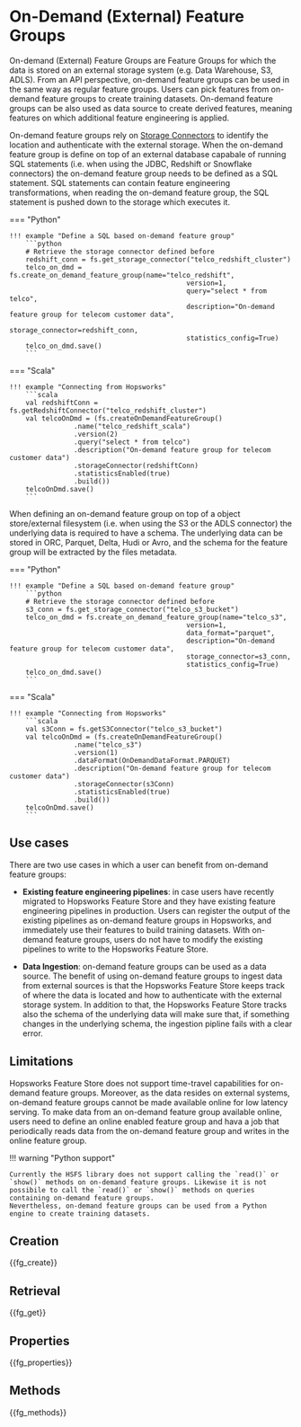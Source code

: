 # On-Demand (External) Feature Groups

On-demand (External) Feature Groups are Feature Groups for which the data is stored on an external storage system (e.g. Data Warehouse, S3, ADLS).
From an API perspective, on-demand feature groups can be used in the same way as regular feature groups. Users can pick features from on-demand feature groups to create training datasets. On-demand feature groups can be also used as data source to create derived features, meaning features on which additional feature engineering is applied.

On-demand feature groups rely on [Storage Connectors](../../integrations/storage-connectors/) to identify the location and authenticate with the external storage.
When the on-demand feature group is define on top of an external database capabale of running SQL statements (i.e. when using the JDBC, Redshift or Snowflake connectors) the on-demand feature group needs to be defined as a SQL statement. SQL statements can contain feature engineering transformations, when reading the on-demand feature group, the SQL statement is pushed down to the storage which executes it.

=== "Python"

    !!! example "Define a SQL based on-demand feature group"
        ```python
        # Retrieve the storage connector defined before
        redshift_conn = fs.get_storage_connector("telco_redshift_cluster")
        telco_on_dmd = fs.create_on_demand_feature_group(name="telco_redshift",
                                                version=1,
                                                query="select * from telco",
                                                description="On-demand feature group for telecom customer data",
                                                storage_connector=redshift_conn,
                                                statistics_config=True)
        telco_on_dmd.save()
        ```

=== "Scala"

    !!! example "Connecting from Hopsworks"
        ```scala
        val redshiftConn = fs.getRedshiftConnector("telco_redshift_cluster")
        val telcoOnDmd = (fs.createOnDemandFeatureGroup()
                    .name("telco_redshift_scala")
                    .version(2)
                    .query("select * from telco")
                    .description("On-demand feature group for telecom customer data")
                    .storageConnector(redshiftConn)
                    .statisticsEnabled(true)
                    .build())
        telcoOnDmd.save()
        ```


When defining an on-demand feature group on top of a object store/external filesystem (i.e. when using the S3 or the ADLS connector) the underlying data is required to have a schema. The underlying data can be stored in ORC, Parquet, Delta, Hudi or Avro, and the schema for the feature group will be extracted by the files metadata.

=== "Python"

    !!! example "Define a SQL based on-demand feature group"
        ```python
        # Retrieve the storage connector defined before
        s3_conn = fs.get_storage_connector("telco_s3_bucket")
        telco_on_dmd = fs.create_on_demand_feature_group(name="telco_s3",
                                                version=1,
                                                data_format="parquet",
                                                description="On-demand feature group for telecom customer data",
                                                storage_connector=s3_conn,
                                                statistics_config=True)
        telco_on_dmd.save()
        ```

=== "Scala"

    !!! example "Connecting from Hopsworks"
        ```scala
        val s3Conn = fs.getS3Connector("telco_s3_bucket")
        val telcoOnDmd = (fs.createOnDemandFeatureGroup()
                    .name("telco_s3")
                    .version(1)
                    .dataFormat(OnDemandDataFormat.PARQUET)
                    .description("On-demand feature group for telecom customer data")
                    .storageConnector(s3Conn)
                    .statisticsEnabled(true)
                    .build())
        telcoOnDmd.save()
        ```

## Use cases

There are two use cases in which a user can benefit from on-demand feature groups:

- **Existing feature engineering pipelines**: in case users have recently migrated to Hopsworks Feature Store and they have existing feature engineering pipelines in production. Users can register the output of the existing pipelines as on-demand feature groups in Hopsworks, and immediately use their features to build training datasets. With on-demand feature groups, users do not have to modify the existing pipelines to write to the Hopsworks Feature Store.

- **Data Ingestion**: on-demand feature groups can be used as a data source. The benefit of using on-demand feature groups to ingest data from external sources is that the Hopsworks Feature Store keeps track of where the data is located and how to authenticate with the external storage system. In addition to that, the Hopsworks Feature Store tracks also the schema of the underlying data will make sure that, if something changes in the underlying schema, the ingestion pipline fails with a clear error.

## Limitations

Hopsworks Feature Store does not support time-travel capabilities for on-demand feature groups. Moreover, as the data resides on external systems, on-demand feature groups cannot be made available online for low latency serving. To make data from an on-demand feature group available online, users need to define an online enabled feature group and hava a job that periodically reads data from the on-demand feature group and writes in the online feature group.

!!! warning "Python support"

    Currently the HSFS library does not support calling the `read()` or `show()` methods on on-demand feature groups. Likewise it is not possibile to call the `read()` or `show()` methods on queries containing on-demand feature groups.
    Nevertheless, on-demand feature groups can be used from a Python engine to create training datasets.

## Creation

{{fg_create}}

## Retrieval

{{fg_get}}

## Properties

{{fg_properties}}

## Methods

{{fg_methods}}
